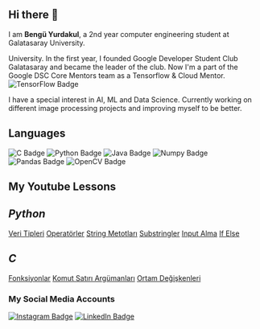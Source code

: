 ## Hi there 👋

I am **Bengü Yurdakul**, a 2nd year computer engineering student at Galatasaray University.

 University. In the first year, I founded Google Developer Student Club Galatasaray and became the leader of the club. Now I'm a part of the Google DSC Core Mentors team as a Tensorflow & Cloud Mentor. 
![TensorFlow Badge](https://img.shields.io/badge/TensorFlow-FF6F00?style=for-the-badge&logo=TensorFlow&logoColor=white)

I have a special interest in AI, ML and Data Science.
Currently working on different image processing projects and improving myself to be better.

## Languages
![C Badge](https://img.shields.io/badge/C-00599C?style=for-the-badge&logo=c&logoColor=white)
![Python Badge](https://img.shields.io/badge/Python-FFD43B?style=for-the-badge&logo=python&logoColor=blue)
![Java Badge](https://img.shields.io/badge/Java-ED8B00?style=for-the-badge&logo=java&logoColor=white)
![Numpy Badge](https://img.shields.io/badge/Numpy-777BB4?style=for-the-badge&logo=numpy&logoColor=white)
![Pandas Badge](https://img.shields.io/badge/Pandas-2C2D72?style=for-the-badge&logo=pandas&logoColor=white)
![OpenCV Badge](https://img.shields.io/badge/OpenCV-27338e?style=for-the-badge&logo=OpenCV&logoColor=white)

## My Youtube Lessons

*Python*
-----
[Veri Tipleri](https://www.youtube.com/watch?v=7E0DJkssPoE "Veri Tipleri")
[Operatörler](https://www.youtube.com/watch?v=bI4t6WfZmuQ "Operatörler")
[String Metotları](https://www.youtube.com/watch?v=T3SbddURcNc "String Metotları")
[Substringler](https://www.youtube.com/watch?v=nUZkJAqMWzk "Substringler")
[Input Alma](https://www.youtube.com/watch?v=6HdsP_W6XHc "Input Alma")
[If Else](https://www.youtube.com/watch?v=7V18q9dDUZo "If Else")

*C*
----
[Fonksiyonlar](https://www.youtube.com/watch?v=xCfxyDqbVGo "Fonksiyonlar")
[Komut Satırı Argümanları](https://www.youtube.com/watch?v=pVUrz4XZ9eU "Komut Satırı Argümanları")
[Ortam Değişkenleri](https://www.youtube.com/watch?v=Ks1C3eFoGSE "Ortam Değişkenleri")

### My Social Media Accounts
[![Instagram Badge](https://img.shields.io/badge/-Instagram-C13584?style=flat-quare&labelColor=C13584&logo=instagram&logoColor=white&link=link)](https://www.instagram.com/benguyurdakul/)
[![LinkedIn Badge](https://img.shields.io/badge/LinkedIn-0077B5?style=for-the-badge&logo=linkedin&logoColor=white)](https://www.linkedin.com/in/benguyurdakull/)
